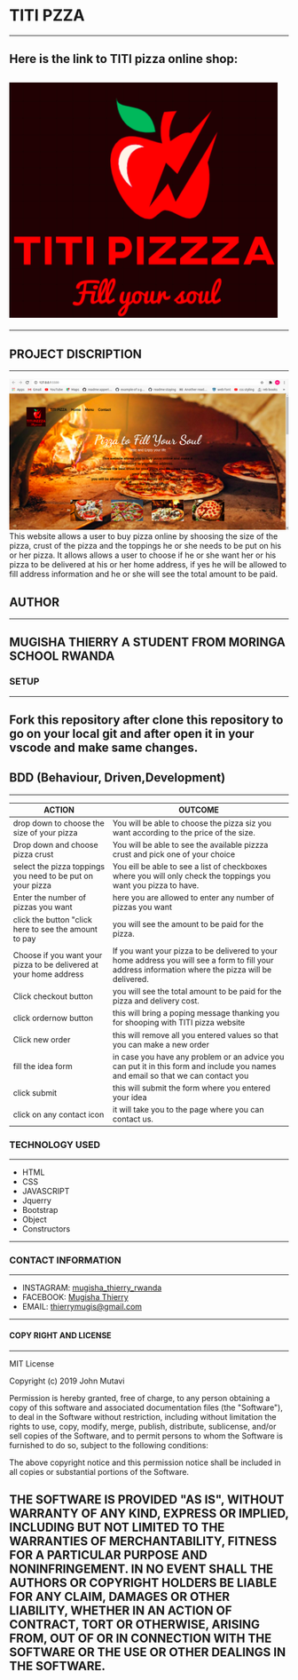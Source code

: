 # TITI PZZA 
---
Here is the link to TITI pizza online shop: 
---
![](images/picture2.png)
---
---
## PROJECT DISCRIPTION
---
![](images/screenshoot.png)
This website allows a user to buy pizza online by shoosing the size of the pizza, crust of the pizza and the toppings he or she needs to be put on his or her pizza.
It allows allows a user to choose if he or she want her or his pizza to be delivered at his or her home address, if yes he will be allowed to fill address information and he or she will see the total amount to be paid.

## AUTHOR
---
MUGISHA THIERRY
A STUDENT FROM MORINGA SCHOOL RWANDA 
---
### SETUP
---
Fork this repository after clone this repository to go on your local git and after open it in your vscode and make same changes.
--- 
## BDD (Behaviour, Driven,Development)
---
ACTION  | OUTCOME|
|-------|--------|
|drop down to choose the size of your pizza  | You will be able to choose the pizza siz you want according to the price of the size.|
|Drop down and choose pizza crust| You will be able to see the available pizzza crust and pick one of your choice|
|select the pizza toppings you need to be put on your pizza | You eill be able to see a list of checkboxes where you will only check the toppings you want you pizza to have.|
|Enter the number of pizzas you want | here you are allowed to enter any number of pizzas you want|
|click the button "click here to see the amount to pay| you will see the amount to be paid for the pizza.|
|Choose if you want your pizza to be delivered at your home address| If you want your pizza to be delivered to your home address you will see a form to fill your address information where the pizza will be delivered.|
|Click checkout button| you will see the total amount to be paid for the pizza and delivery cost.|
|click ordernow button | this will bring a poping message thanking you for shooping with TITI pizza website|
|Click new order| this will remove all you entered values so that you can make a new order|
|fill the idea form| in case you have any problem or an advice you can put it in this form and include you names and email so that we can contact you|
|click submit| this will submit the form where you entered your idea|
|click on any contact icon| it will take you to the page where you can contact us.|
### TECHNOLOGY USED
---
- HTML
- CSS
- JAVASCRIPT
- Jquerry
- Bootstrap
- Object
- Constructors
---
### CONTACT INFORMATION
---
- INSTAGRAM: [mugisha_thierry_rwanda](https://www.instagram.com)
- FACEBOOK: [Mugisha Thierry](https://www.facebook.com)
- EMAIL: [thierrymugis@gmail.com](https://www.gmail.com)
---
#### COPY RIGHT AND LICENSE
---
MIT License

Copyright (c) 2019 John Mutavi

Permission is hereby granted, free of charge, to any person obtaining a copy
of this software and associated documentation files (the "Software"), to deal
in the Software without restriction, including without limitation the rights
to use, copy, modify, merge, publish, distribute, sublicense, and/or sell
copies of the Software, and to permit persons to whom the Software is
furnished to do so, subject to the following conditions:

The above copyright notice and this permission notice shall be included in all
copies or substantial portions of the Software.

THE SOFTWARE IS PROVIDED "AS IS", WITHOUT WARRANTY OF ANY KIND, EXPRESS OR
IMPLIED, INCLUDING BUT NOT LIMITED TO THE WARRANTIES OF MERCHANTABILITY,
FITNESS FOR A PARTICULAR PURPOSE AND NONINFRINGEMENT. IN NO EVENT SHALL THE
AUTHORS OR COPYRIGHT HOLDERS BE LIABLE FOR ANY CLAIM, DAMAGES OR OTHER
LIABILITY, WHETHER IN AN ACTION OF CONTRACT, TORT OR OTHERWISE, ARISING FROM,
OUT OF OR IN CONNECTION WITH THE SOFTWARE OR THE USE OR OTHER DEALINGS IN THE
SOFTWARE.
----